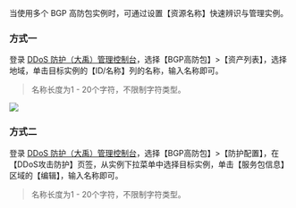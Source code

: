 当使用多个 BGP 高防包实例时，可通过设置【资源名称】快速辨识与管理实例。
### 方式一
登录 [DDoS 防护（大禹）管理控制台](https://console.cloud.tencent.com/dayu/bgp_v2)，选择【BGP高防包】>【资产列表】，选择地域，单击目标实例的【ID/名称】列的名称，输入名称即可。
>名称长度为1 - 20个字符，不限制字符类型。

![](https://main.qcloudimg.com/raw/216f2fdbe3654211fa597c74af217928.png)

### 方式二
登录 [DDoS 防护（大禹）管理控制台](https://console.cloud.tencent.com/dayu/bgp_v2)，选择【BGP高防包】>【防护配置】，在【DDoS攻击防护】页签，从实例下拉菜单中选择目标实例，单击【服务包信息】区域的【编辑】，输入名称即可。
>名称长度为1 - 20个字符，不限制字符类型。

